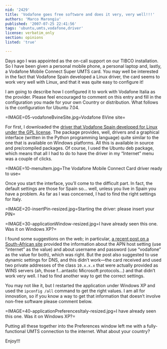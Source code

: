 ```yaml
---
nid: '2429'
title: 'Vodafone goes free software and does it very, very well!!!'
authors: 'Marco Marongiu'
published: '2007-07-25 22:41:56'
tags: 'ubuntu,umts,vodafone,driver'
license: verbatim_only
section: opinions
listed: 'true'

---
```

Days ago I was appointed as the on-call support on our TIBCO installation. So I have been given a personal mobile phone, a personal laptop and, lastly, a Vodafone Mobile Connect Super UMTS card. You may well be interested in the fact that Vodafone Spain developed a Linux driver, the card seems to work very well with Linux, and that it was quite easy to configure it!

I am going to describe how I configured it to work with Vodafone Italia as the provider. Please feel encouraged to comment on this entry and fill in the configuration you made for your own Country or distribution. What follows is the configuration for Ubuntu 7.04.


<!--break-->



=IMAGE=05-vodafoneBvineSite.jpg=Vodafone ßVine site=

For first, I downloaded the [driver that Vodafone Spain developed for Linux under the GPL license](https://forge.vodafonebetavine.net/projects/vodafonemobilec/). The package provides, well, drivers and a graphical interface (written in the Python programming language) quite similar to the one that is available on Windows platforms. All this is available in source and pre/compiled packages. Of course, I used the Ubuntu deb package, which means that all I had to do to have the driver in my “Internet” menu was a couple of clicks.


=IMAGE=10-menuItem.jpg=The Vodafone Mobile Connect Card driver ready to use=

Once you start the interface, you’ll come to the difficult part. In fact, the default settings are those for Spain so... well, unless you live in Spain you have a problem. As far as I was concerned, I had to find the right settings for Italy.


=IMAGE=20-insertPin-resized.jpg=Starting the driver: please insert your PIN=


=IMAGE=30-applicationWindow-resized.jpg=I have already seen this one. Was it on Windows XP?=

I found some suggestions on the web; in particular, [a recent post on a South-African site](http://www.tectonic.co.za/view.php?src=rss&id=1596) provided the information about the APN host setting (use “internet” as the value) and about username and password (use “vodafone” as the value for both), which was right. But the post also suggested to use dynamic settings for DNS, and this didn’t work—the card received and used two private addresses of the class `10.x.x.x` that were actually provided as WINS servers (ah, those f...antastic Microsoft protocols...) and that didn’t work very well. I had to find another way to get the correct settings.

You may not like it, but I restarted the application under Windows XP and used the `ipconfig /all` command to get the right values. I am all for innovation, so if you know a way to get that information that doesn’t involve non-free software please comment below.


=IMAGE=40-applicationPreferencesItaly-resized.jpg=I have already seen this one. Was it on Windows XP?=

Putting all these together into the Preferences window left me with a fully-functional UMTS connection to the internet. What about your country?

Enjoy!!!

